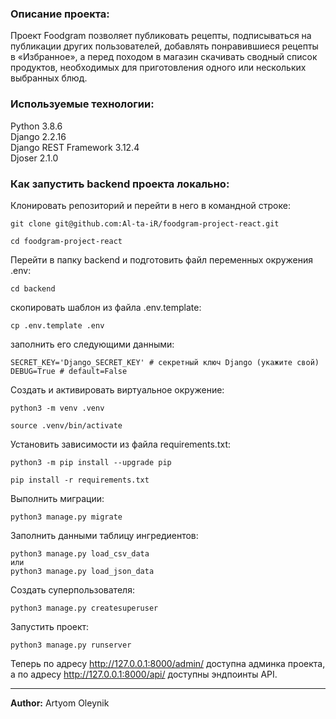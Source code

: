 ### Описание проекта:

Проект Foodgram позволяет публиковать рецепты, подписываться на 
публикации других пользователей, добавлять понравившиеся рецепты в «Избранное», 
а перед походом в магазин скачивать сводный список продуктов, 
необходимых для приготовления одного или нескольких выбранных блюд.

### Используемые технологии:
Python 3.8.6  
Django 2.2.16  
Django REST Framework 3.12.4  
Djoser 2.1.0  

### Как запустить backend проекта локально:

Клонировать репозиторий и перейти в него в командной строке:

```
git clone git@github.com:Al-ta-iR/foodgram-project-react.git
```

```
cd foodgram-project-react
```

Перейти в папку backend и подготовить файл переменных окружения .env:

```
cd backend
```

скопировать шаблон из файла .env.template:
```
cp .env.template .env
```

заполнить его следующими данными:
```
SECRET_KEY='Django_SECRET_KEY' # секретный ключ Django (укажите свой)
DEBUG=True # default=False
```

Cоздать и активировать виртуальное окружение:

```
python3 -m venv .venv
```

```
source .venv/bin/activate
```

Установить зависимости из файла requirements.txt:

```
python3 -m pip install --upgrade pip
```

```
pip install -r requirements.txt
```

Выполнить миграции:

```
python3 manage.py migrate
```

Заполнить данными таблицу ингредиентов:

```
python3 manage.py load_csv_data
или
python3 manage.py load_json_data
```

Создать суперпользователя:

```
python3 manage.py createsuperuser
```

Запустить проект:

```
python3 manage.py runserver
```

Теперь по адресу <http://127.0.0.1:8000/admin/> доступна админка проекта,  
а по адресу <http://127.0.0.1:8000/api/> доступны эндпоинты API.


___________________________________
**Author:** Artyom Oleynik
